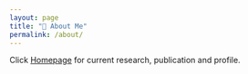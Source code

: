 ```yaml
---
layout: page
title: "👤️ About Me"
permalink: /about/
---
```


Click [Homepage](https://vnscience.github.io/) for current research, publication and profile.



